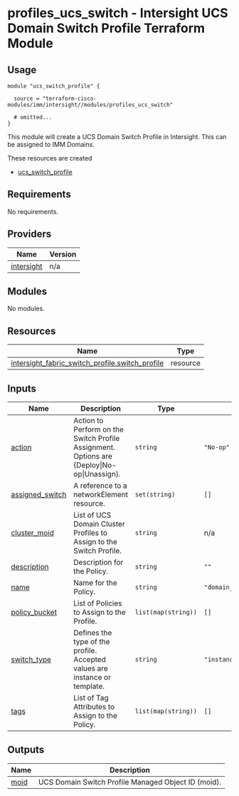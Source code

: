 # profiles_ucs_switch - Intersight UCS Domain Switch Profile Terraform Module

## Usage

```hcl
module "ucs_switch_profile" {

  source = "terraform-cisco-modules/imm/intersight//modules/profiles_ucs_switch"

  # omitted...
}
```

This module will create a UCS Domain Switch Profile in Intersight.  This can be assigned to IMM Domains.  

These resources are created

* [ucs_switch_profile](https://registry.terraform.io/providers/CiscoDevNet/intersight/latest/docs/resources/fabric_switch_profile)

<!-- BEGINNING OF PRE-COMMIT-TERRAFORM DOCS HOOK -->
## Requirements

No requirements.

## Providers

| Name | Version |
|------|---------|
| <a name="provider_intersight"></a> [intersight](#provider\_intersight) | n/a |

## Modules

No modules.

## Resources

| Name | Type |
|------|------|
| [intersight_fabric_switch_profile.switch_profile](https://registry.terraform.io/providers/CiscoDevNet/intersight/latest/docs/resources/fabric_switch_profile) | resource |

## Inputs

| Name | Description | Type | Default | Required |
|------|-------------|------|---------|:--------:|
| <a name="input_action"></a> [action](#input\_action) | Action to Perform on the Switch Profile Assignment.  Options are {Deploy\|No-op\|Unassign}. | `string` | `"No-op"` | no |
| <a name="input_assigned_switch"></a> [assigned\_switch](#input\_assigned\_switch) | A reference to a networkElement resource. | `set(string)` | `[]` | no |
| <a name="input_cluster_moid"></a> [cluster\_moid](#input\_cluster\_moid) | List of UCS Domain Cluster Profiles to Assign to the Switch Profile. | `string` | n/a | yes |
| <a name="input_description"></a> [description](#input\_description) | Description for the Policy. | `string` | `""` | no |
| <a name="input_name"></a> [name](#input\_name) | Name for the Policy. | `string` | `"domain_profile_switch"` | no |
| <a name="input_policy_bucket"></a> [policy\_bucket](#input\_policy\_bucket) | List of Policies to Assign to the Profile. | `list(map(string))` | `[]` | no |
| <a name="input_switch_type"></a> [switch\_type](#input\_switch\_type) | Defines the type of the profile. Accepted values are instance or template. | `string` | `"instance"` | no |
| <a name="input_tags"></a> [tags](#input\_tags) | List of Tag Attributes to Assign to the Policy. | `list(map(string))` | `[]` | no |

## Outputs

| Name | Description |
|------|-------------|
| <a name="output_moid"></a> [moid](#output\_moid) | UCS Domain Switch Profile Managed Object ID (moid). |
<!-- END OF PRE-COMMIT-TERRAFORM DOCS HOOK -->
